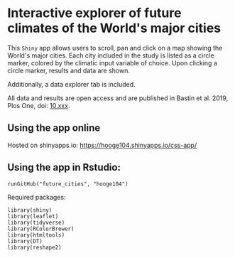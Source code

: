 # Interactive explorer of future climates of the World's major cities

This `Shiny` app allows users to scroll, pan and click on a map showing the World's major cities. Each city included in the study is listed as a circle marker, colored by the climatic input variable of choice. Upon clicking a circle marker, results and data are shown. 

Additionally, a data explorer tab is included. 

All data and results are open access and are published in Bastin et al. 2019, Plos One, doi: [10.xxx](https://www.crowtherlab.com/). 

## Using the app online

Hosted on shinyapps.io: https://hooge104.shinyapps.io/css-app/

## Using the app in Rstudio:

```
runGitHub("future_cities", "hooge104")
```

Required packages:

```
library(shiny)
library(leaflet)
library(tidyverse)
library(RColorBrewer)
library(htmltools)
library(DT)
library(reshape2)
```
